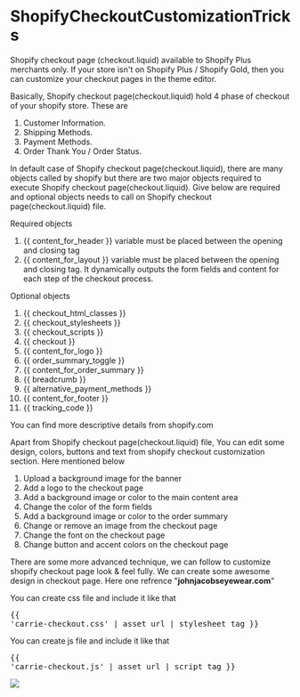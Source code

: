 # ShopifyCheckoutCustomizationTricks

Shopify checkout page (checkout.liquid) available to Shopify Plus merchants only. If your store isn't on Shopify Plus / Shopify Gold, then you can customize your checkout pages in the theme editor.

Basically, Shopify checkout page(checkout.liquid) hold 4 phase of checkout of your shopify store. These are
1. Customer Information.
2. Shipping Methods.
3. Payment Methods.
4. Order Thank You / Order Status.

In default case of Shopify checkout page(checkout.liquid), there are many objects called by shopify but there are two major objects required to execute Shopify checkout page(checkout.liquid). Give below are required and optional objects needs to call on Shopify checkout page(checkout.liquid) file.

Required objects
1. {{ content_for_header }} variable  must be placed between the opening and closing <head> tag
2. {{ content_for_layout }} variable must be placed between the opening and closing <body> tag. It dynamically outputs the form fields and content for each step of the checkout process.
  
Optional objects
1. {{ checkout_html_classes }}
2. {{ checkout_stylesheets }}
3. {{ checkout_scripts }}
4. {{ checkout }}
5. {{ content_for_logo }}
6. {{ order_summary_toggle }}
7. {{ content_for_order_summary }}
8. {{ breadcrumb }}
9. {{ alternative_payment_methods }}
10. {{ content_for_footer }}
11. {{ tracking_code }}

You can find more descriptive details from shopify.com

Apart from Shopify checkout page(checkout.liquid) file, You can edit some design, colors, buttons and text from shopify checkout customization section. Here mentioned below
1. Upload a background image for the banner
2. Add a logo to the checkout page
3. Add a background image or color to the main content area
4. Change the color of the form fields
5. Add a background image or color to the order summary
6. Change or remove an image from the checkout page
7. Change the font on the checkout page
8. Change button and accent colors on the checkout page

There are some more advanced technique, we can follow to customize shopify checkout page look & feel fully. We can create some awesome design in checkout page. Here one refrence "<b>johnjacobseyewear.com</b>"

You can create css file and include it like that <pre>{{ 'carrie-checkout.css' | asset_url | stylesheet_tag }}</pre>

You can create js file and include it like that <pre>{{ 'carrie-checkout.js' | asset_url | script_tag }}  </pre>

<img src="https://image.ibb.co/iNitmp/Github_shopify_checkout_customization.png">
